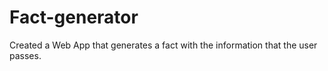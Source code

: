 # Fact-generator
Created a Web App that generates a fact with the information that the user passes.
